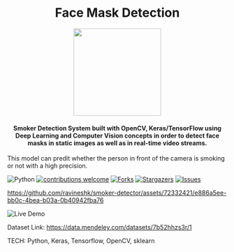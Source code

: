 <h1 align="center">Face Mask Detection</h1>

<div align= "center"><img src="https://github.com/Vrushti24/Face-Mask-Detection/blob/logo/Logo/facemaskdetection.ai%20%40%2051.06%25%20(CMYK_GPU%20Preview)%20%2018-02-2021%2018_33_18%20(2).png" width="200" height="200"/>
  <h4>Smoker Detection System built with OpenCV, Keras/TensorFlow using Deep Learning and Computer Vision concepts in order to detect face masks in static images as well as in real-time video streams.</h4>
</div>

This model can predit whether the person in front of the camera is smoking or not with a high precision.

![Python](https://img.shields.io/badge/python-v3.6+-blue.svg)
[![contributions welcome](https://img.shields.io/badge/contributions-welcome-brightgreen.svg?style=flat)](https://github.com/ravineshk/smoker-detector/issues)
[![Forks](https://img.shields.io/github/forks/ravineshk/smoker-detector.svg?logo=github)](https://github.com/ravineshk/smoker-detector/network/members)
[![Stargazers](https://img.shields.io/github/stars/ravineshk/smoker-detector.svg?logo=github)](https://github.com/ravineshk/smoker-detector/stargazers)
[![Issues](https://img.shields.io/github/issues/ravineshk/smoker-detector.svg?logo=github)](https://github.com/ravineshk/smoker-detector/issues)


https://github.com/ravineshk/smoker-detector/assets/72332421/e886a5ee-bb0c-4bea-b03a-0b40942fba76

![Live Demo]([(https://github.com/ravineshk/smoker-detector/assets/72332421/e886a5ee-bb0c-4bea-b03a-0b40942fba76)](https://github.com/ravineshk/smoker-detector/blob/main/Recording%202024-04-08%20000256.gif))


Dataset Link: https://data.mendeley.com/datasets/7b52hhzs3r/1

TECH: Python, Keras, Tensorflow, OpenCV, sklearn
